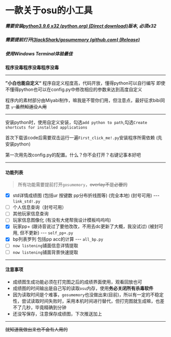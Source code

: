 # 一款关于osu的小工具

##### 需要安装[python3.9.6 x32 (python.org) (Direct download)](https://www.python.org/ftp/python/3.9.6/python-3.9.6.exe)版本, 必须x32

##### 需要提前打开[l3lackShark/gosumemory (github.com) (Release)](https://github.com/l3lackShark/gosumemory/releases/)

##### 使用Windows Terminal体验最佳

**程序没毒程序没毒程序没毒**

---

**”小白也能自定义“**
程序自定义程度高，代码开放，懂得python可以自行编写
即使不懂得python也可以在config.py中修改相应的参数来达到高度自定义
  
程序内的素材部分由Miyabi制作，嘛我是不管你们用，但注意点，最好征求bibi同意 ~~，虽然知道没人用~~

---

安装python时，使用自定义安装，勾选`add python to path`,勾选`Create shortcuts for installed applications`

首次下载该code后需要双击运行一遍`First_click_me!.py`安装程序所需依赖 (先安装python)

第一次用先改config.py的配置。什么？你不会打开？右键记事本好吧

---

#### 功能列表

> 所有功能需要提前打开`gosumemory`，~~overlay不是必要的~~

- [x] std详情成绩图 (包括ur 按键数 pp分布折线图等) (完全本地) (封号可用) --- `link_std!.py`
- [ ] 个人信息查询（封号可用）
- [ ] 其他玩家信息查询
- [ ] 玩家信息图像化 (有没有大佬帮我设计模板呜呜呜)
- [x] 玩家pp+ (跟诗音说过了要他改改，不用去dc更新了大概，我没试过) (被封可用, 但不更新) --- `self_pp+.py`
- [x] bp列表罗列 包括pp acc的计算  --- `all_bp.py`
- [ ] `now listening`铺面信息详情提取
- [ ] `now listening`铺面背景快速提取

---

#### 注意事项

* 成绩图生成功能必须在打完图之后的成绩界面使用，观看回放也可
* 成绩图的时间输出是自己写的读取`osu`内存，使用**务必关闭所有杀毒软件**
* 因为读取时间是个难事，`gosumemory`也没做出来(目前)，所以有一定的不稳定性，尝试读取时间失败时，采用本机时间进行替代，但打完图就生成嘛，也差不了几秒，毕竟精确到分钟
* 还没写保存，注意保存成绩图，下次推送加上

---

~~就知道我做出来也不会有人用的~~

